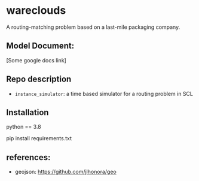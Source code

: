 # wareclouds

A routing-matching problem based on a last-mile packaging company. 

## Model Document:
[Some google docs link]

## Repo description 

 - `instance_simulator`: a time based simulator for a routing problem in SCL

## Installation 
python == 3.8

pip install requirements.txt 



## references: 
- geojson: https://github.com/jlhonora/geo


